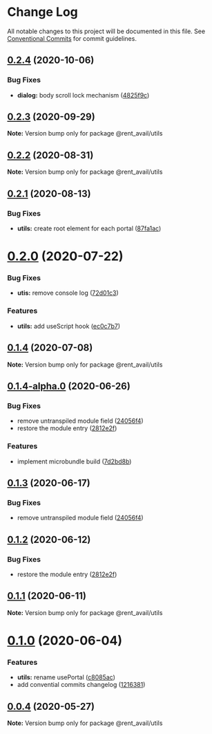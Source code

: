 # Change Log

All notable changes to this project will be documented in this file.
See [Conventional Commits](https://conventionalcommits.org) for commit guidelines.

## [0.2.4](https://github.com/rentalutions/elements/compare/@rent_avail/utils@0.2.3...@rent_avail/utils@0.2.4) (2020-10-06)


### Bug Fixes

* **dialog:** body scroll lock mechanism ([4825f9c](https://github.com/rentalutions/elements/commit/4825f9c03249b0986ca3c7d64ecda6253c6d8e46))





## [0.2.3](https://github.com/rentalutions/elements/compare/@rent_avail/utils@0.2.2...@rent_avail/utils@0.2.3) (2020-09-29)

**Note:** Version bump only for package @rent_avail/utils





## [0.2.2](https://github.com/rentalutions/elements/compare/@rent_avail/utils@0.2.1...@rent_avail/utils@0.2.2) (2020-08-31)

**Note:** Version bump only for package @rent_avail/utils





## [0.2.1](https://github.com/rentalutions/elements/compare/@rent_avail/utils@0.2.0...@rent_avail/utils@0.2.1) (2020-08-13)


### Bug Fixes

* **utils:** create root element for each portal ([87fa1ac](https://github.com/rentalutions/elements/commit/87fa1acb6feccfd13753071bfb4446c6ddad7398))





# [0.2.0](https://github.com/rentalutions/elements/compare/@rent_avail/utils@0.1.4...@rent_avail/utils@0.2.0) (2020-07-22)


### Bug Fixes

* **utis:** remove console log ([72d01c3](https://github.com/rentalutions/elements/commit/72d01c3a53717accd01f2dec933a0218b63ea03f))


### Features

* **utils:** add useScript hook ([ec0c7b7](https://github.com/rentalutions/elements/commit/ec0c7b7dec7343bcef2a7fc8a80419a652341236))





## [0.1.4](https://github.com/rentalutions/elements/compare/@rent_avail/utils@0.1.4-alpha.0...@rent_avail/utils@0.1.4) (2020-07-08)

**Note:** Version bump only for package @rent_avail/utils





## [0.1.4-alpha.0](https://github.com/rentalutions/elements/compare/@rent_avail/utils@0.1.0...@rent_avail/utils@0.1.4-alpha.0) (2020-06-26)


### Bug Fixes

* remove untranspiled module field ([24056f4](https://github.com/rentalutions/elements/commit/24056f4dcc4ab05fc8d0c604a0630d7b3a8aca3c))
* restore the module entry ([2812e2f](https://github.com/rentalutions/elements/commit/2812e2f5d71068ce37a8511d9b8c527b5d63efae))


### Features

* implement microbundle build ([7d2bd8b](https://github.com/rentalutions/elements/commit/7d2bd8b20990211f6d048a3f393d78ac15ce0142))





## [0.1.3](https://github.com/rentalutions/elements/compare/@rent_avail/utils@0.1.2...@rent_avail/utils@0.1.3) (2020-06-17)


### Bug Fixes

* remove untranspiled module field ([24056f4](https://github.com/rentalutions/elements/commit/24056f4dcc4ab05fc8d0c604a0630d7b3a8aca3c))





## [0.1.2](https://github.com/rentalutions/elements/compare/@rent_avail/utils@0.1.1...@rent_avail/utils@0.1.2) (2020-06-12)


### Bug Fixes

* restore the module entry ([2812e2f](https://github.com/rentalutions/elements/commit/2812e2f5d71068ce37a8511d9b8c527b5d63efae))





## [0.1.1](https://github.com/rentalutions/elements/compare/@rent_avail/utils@0.1.0...@rent_avail/utils@0.1.1) (2020-06-11)

**Note:** Version bump only for package @rent_avail/utils





# [0.1.0](https://github.com/rentalutions/elements/compare/@rent_avail/utils@0.0.3...@rent_avail/utils@0.1.0) (2020-06-04)


### Features

* **utils:** rename usePortal ([c8085ac](https://github.com/rentalutions/elements/commit/c8085ac7a43d71a37da98210b95a85711ebe4138))
* add convential commits changelog ([1216381](https://github.com/rentalutions/elements/commit/1216381d4e1bb8eb8dea4a2293a8bb84662195a9))





## [0.0.4](https://github.com/rentalutions/elements/compare/@rent_avail/utils@0.0.3...@rent_avail/utils@0.0.4) (2020-05-27)

**Note:** Version bump only for package @rent_avail/utils
